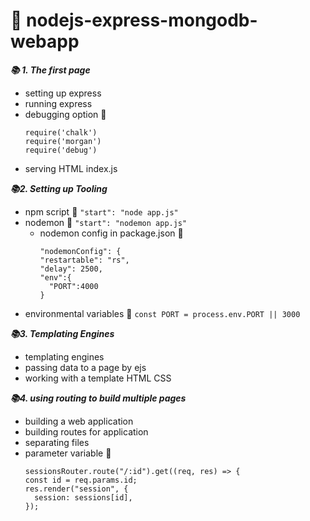# :t-rex:  nodejs-express-mongodb-webapp

***:books: 1. The first page***
  - setting up express
  - running express
  - debugging option :floppy_disk:
    ```
    require('chalk')
    require('morgan')
    require('debug')
    ```  
  - serving HTML index.js

***:books:2. Setting up Tooling***
  - npm script :floppy_disk:
    `"start": "node app.js"`
  - nodemon :floppy_disk:
    `"start": "nodemon app.js"`
    - nodemon config in package.json :floppy_disk:
      ```
      "nodemonConfig": {
      "restartable": "rs",
      "delay": 2500,
      "env":{
        "PORT":4000
      }
      ```
  - environmental variables :floppy_disk:
    `const PORT = process.env.PORT || 3000` 

***:books:3. Templating Engines***
  - templating engines
  - passing data to a page by ejs
  - working with a template HTML CSS

***:books:4. using routing to build multiple pages***
  - building a web application
  - building routes for application
  - separating files
  - parameter variable :floppy_disk:
    ```
    sessionsRouter.route("/:id").get((req, res) => {
    const id = req.params.id;
    res.render("session", {
      session: sessions[id],
    });
    ```
